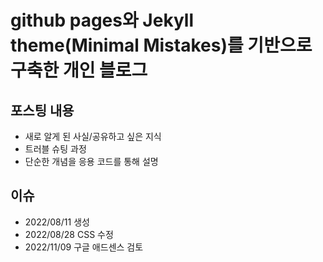 # github pages와 Jekyll theme(Minimal Mistakes)를 기반으로 구축한 개인 블로그

## 포스팅 내용

- 새로 알게 된 사실/공유하고 싶은 지식
- 트러블 슈팅 과정
- 단순한 개념을 응용 코드를 통해 설명

## 이슈

- 2022/08/11 생성
- 2022/08/28 CSS 수정
- 2022/11/09 구글 애드센스 검토
